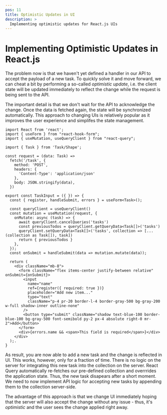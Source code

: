 ```yaml
---
pos: 11
title: Optimistic Updates in UI
description: >
  Implementing optimistic updates for React.js UIs
---
```


# Implementing Optimistic Updates in React.js

The problem now is that we haven't yet defined a handler in our API to accept the payload of a new task. To quickly solve it and move forward, we can cheat a bit by performing a so-called *optimistic update*, i.e. the client state will be updated immediately to reflect the change while the request is being sent to the API.

The important detail is that we don't wait for the API to acknowledge the change. Once the data is fetched again, the state will be synchronized automatically. This approach to changing UIs is relatively popular as it improves the user experience and simplifes the state management.

```tsx{3,19-27}
import React from 'react';
import { useForm } from "react-hook-form";
import { useMutation, useQueryClient } from "react-query";

import { Task } from 'Task/Shape';

const request = (data: Task) =>
  fetch('/task', {
    method: 'POST',
    headers: {
      'Content-Type': 'application/json'
    },
    body: JSON.stringify(data),
  })

export const TaskInput = ({ }) => {
  const { register, handleSubmit, errors } = useForm<Task>();

  const queryClient = useQueryClient()
  const mutation = useMutation(request, {
    onMutate: async (task) => {
      await queryClient.cancelQueries('tasks')
      const previousTodos = queryClient.getQueryData<Task[]>('tasks')
      queryClient.setQueryData<Task[]>('tasks', collection => [...(collection as Task[]), task])
      return { previousTodos }
    },
  });
  const onSubmit = handleSubmit(data => mutation.mutate(data));

  return (
    <div className="mb-8">
      <form className="flex items-center justify-between relative" onSubmit={onSubmit}>
        <input
          name="name"
          ref={register({ required: true })}
          placeholder="Add new item..."
          type="text"
          className="p-4 pr-20 border-l-4 border-gray-500 bg-gray-200 w-full shadow-inner outline-none"
        />
        <button type="submit" className="shadow text-blue-100 border-blue-100 bg-gray-500 font-semibold py-2 px-4 absolute right-0 mr-2">Add</button>
      </form>
      <div>{errors.name && <span>This field is required</span>}</div>
    </div>
  );.
}
```

As result, you are now able to add a new task and the change is reflected in UI. This works, however, only for a fraction of time. There is no logic on the server for integrating this new task into the collection on the server. React Query automatically re-fetches our pre-defined collection and overrrides the application state. Thus, the new task disapears after a short moment. We need to now implement API logic for accepting new tasks by appending them to the collection server-side.

The advantage of this approach is that we change UI immediately hoping that the server will also accept the change without any issue - thus, it's *optimistic* and the user sees the change applied right away.
